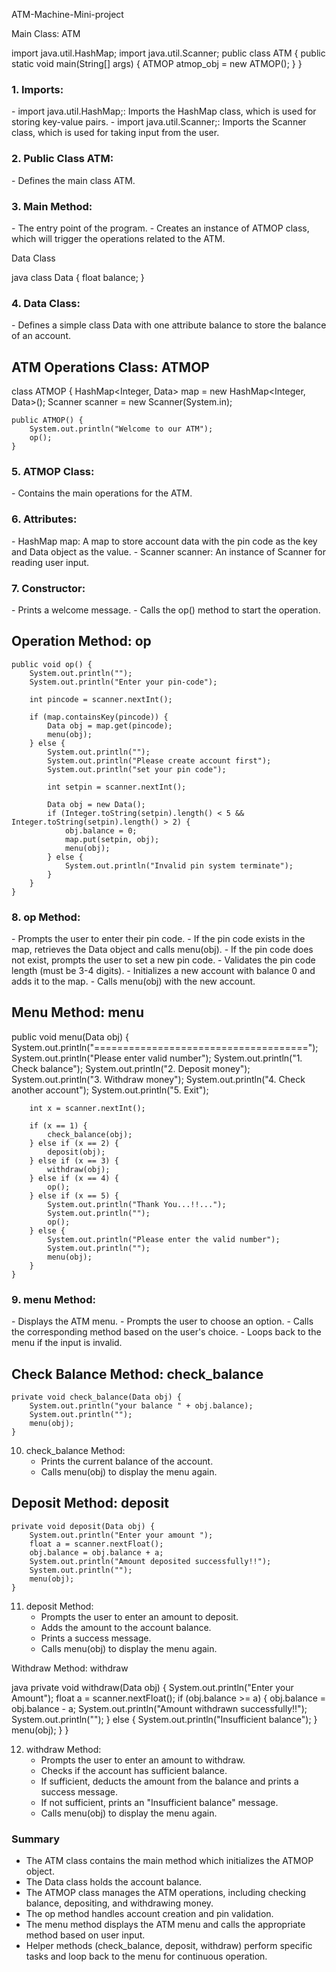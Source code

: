  ATM-Machine-Mini-project

 Main Class: ATM


import java.util.HashMap;
import java.util.Scanner;
public class ATM
{
    public static void main(String[] args) {
        ATMOP atmop_obj = new ATMOP();
    }
}

<h3>1. Imports: </h3>
   - import java.util.HashMap;: Imports the HashMap class, which is used for storing key-value pairs.
   - import java.util.Scanner;: Imports the Scanner class, which is used for taking input from the user.

<h3>2. Public Class ATM:  </h3>
   - Defines the main class ATM.

<h3>3. Main Method: </h3>
   - The entry point of the program.
   - Creates an instance of ATMOP class, which will trigger the operations related to the ATM.

 Data Class

java
class Data {
    float balance;
}


<h3> 4. Data Class:</h3>
   - Defines a simple class Data with one attribute balance to store the balance of an account.<br>

<h2> ATM Operations Class: ATMOP </h2>

class ATMOP {
    HashMap<Integer, Data> map = new HashMap<Integer, Data>();
    Scanner scanner = new Scanner(System.in);

    public ATMOP() {
        System.out.println("Welcome to our ATM");
        op();
    }


<h3>5. ATMOP Class:</h3>
   - Contains the main operations for the ATM.

<h3>6. Attributes:</h3>
   - HashMap<Integer, Data> map: A map to store account data with the pin code as the key and Data object as the value.
   - Scanner scanner: An instance of Scanner for reading user input.

<h3>7. Constructor:</h3>
   - Prints a welcome message.
   - Calls the op() method to start the operation.

<h2> Operation Method: op</h2>

    public void op() {
        System.out.println("");
        System.out.println("Enter your pin-code");

        int pincode = scanner.nextInt();

        if (map.containsKey(pincode)) {
            Data obj = map.get(pincode);
            menu(obj);
        } else {
            System.out.println("");
            System.out.println("Please create account first");
            System.out.println("set your pin code");

            int setpin = scanner.nextInt();

            Data obj = new Data();
            if (Integer.toString(setpin).length() < 5 && Integer.toString(setpin).length() > 2) {
                obj.balance = 0;
                map.put(setpin, obj);
                menu(obj);
            } else {
                System.out.println("Invalid pin system terminate");
            }
        }
    }


<h3>8. op Method: </h3>
   - Prompts the user to enter their pin code.
   - If the pin code exists in the map, retrieves the Data object and calls menu(obj).
   - If the pin code does not exist, prompts the user to set a new pin code.
   - Validates the pin code length (must be 3-4 digits).
   - Initializes a new account with balance 0 and adds it to the map.
   - Calls menu(obj) with the new account.

<h2> Menu Method: menu</h2>
    public void menu(Data obj) {
        System.out.println("=====================================");
        System.out.println("Please enter valid number");
        System.out.println("1. Check balance");
        System.out.println("2. Deposit money");
        System.out.println("3. Withdraw money");
        System.out.println("4. Check another account");
        System.out.println("5. Exit");

        int x = scanner.nextInt();

        if (x == 1) {
            check_balance(obj);
        } else if (x == 2) {
            deposit(obj);
        } else if (x == 3) {
            withdraw(obj);
        } else if (x == 4) {
            op();
        } else if (x == 5) {
            System.out.println("Thank You...!!...");
            System.out.println("");
            op();
        } else {
            System.out.println("Please enter the valid number");
            System.out.println("");
            menu(obj);
        }
    }


<h3>9. menu Method:</h3>
   - Displays the ATM menu.
   - Prompts the user to choose an option.
   - Calls the corresponding method based on the user's choice.
   - Loops back to the menu if the input is invalid.

 <h2>Check Balance Method: check_balance</h2>

    private void check_balance(Data obj) {
        System.out.println("your balance " + obj.balance);
        System.out.println("");
        menu(obj);
    }


10. check_balance Method:
    - Prints the current balance of the account.
    - Calls menu(obj) to display the menu again.

  <h2> Deposit Method: deposit</h2>

    private void deposit(Data obj) {
        System.out.println("Enter your amount ");
        float a = scanner.nextFloat();
        obj.balance = obj.balance + a;
        System.out.println("Amount deposited successfully!!");
        System.out.println("");
        menu(obj);
    }


11. deposit Method:
    - Prompts the user to enter an amount to deposit.
    - Adds the amount to the account balance.
    - Prints a success message.
    - Calls menu(obj) to display the menu again.

 Withdraw Method: withdraw

java
    private void withdraw(Data obj) {
        System.out.println("Enter your Amount");
        float a = scanner.nextFloat();
        if (obj.balance >= a) {
            obj.balance = obj.balance - a;
            System.out.println("Amount withdrawn successfully!!");
            System.out.println("");
        } else {
            System.out.println("Insufficient balance");
        }
        menu(obj);
    }
}


12. withdraw Method:
    - Prompts the user to enter an amount to withdraw.</br>
    - Checks if the account has sufficient balance.</br>
    - If sufficient, deducts the amount from the balance and prints a success message.</br>
    - If not sufficient, prints an "Insufficient balance" message.</br>
    - Calls menu(obj) to display the menu again.</br>

<h3>Summary</h3>

- The ATM class contains the main method which initializes the ATMOP object.</br>
- The Data class holds the account balance.</br>
- The ATMOP class manages the ATM operations, including checking balance, depositing, and withdrawing money.</br>
- The op method handles account creation and pin validation.</br>
- The menu method displays the ATM menu and calls the appropriate method based on user input.</br>
- Helper methods (check_balance, deposit, withdraw) perform specific tasks and loop back to the menu for continuous operation.</br>
